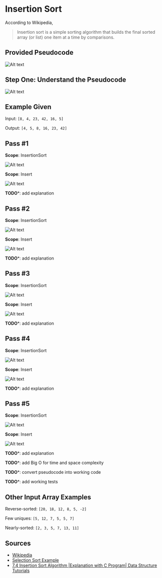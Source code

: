 # Insertion Sort


According to Wikipedia,
> Insertion sort is a simple sorting algorithm that builds the final sorted array (or list) one item at a time by comparisons.

## Provided Pseudocode


![Alt text](src/image-1.png)

## Step One: Understand the Pseudocode

![Alt text](src/image-5.png)

## Example Given

Input: `[8, 4, 23, 42, 16, 5]`

Output: `[4, 5, 8, 16, 23, 42]`

## Pass #1

**Scope**: InsertionSort

![Alt text](<Screenshot 2023-12-12 at 12.12.10 AM.png>)

**Scope**: Insert

![Alt text](<Screenshot 2023-12-12 at 12.19.27 AM.png>)

**TODO***: add explanation

## Pass #2

**Scope**: InsertionSort

![Alt text](<Screenshot 2023-12-12 at 12.27.39 AM.png>)

**Scope**: Insert

![Alt text](<Screenshot 2023-12-12 at 12.30.56 AM.png>)

**TODO***: add explanation

## Pass #3

**Scope**: InsertionSort

![Alt text](<Screenshot 2023-12-12 at 12.33.24 AM.png>)

**Scope**: Insert

![Alt text](<Screenshot 2023-12-12 at 12.35.42 AM.png>)

**TODO***: add explanation

## Pass #4

**Scope**: InsertionSort

![Alt text](src/image-7.png)

**Scope**: Insert

![Alt text](<Screenshot 2023-12-12 at 12.41.59 AM.png>)

**TODO***: add explanation

## Pass #5

**Scope**: InsertionSort

![Alt text](<Screenshot 2023-12-12 at 12.46.36 AM.png>)

**Scope**: Insert

![Alt text](<Screenshot 2023-12-12 at 12.46.36 AM-1.png>)

**TODO***: add explanation


**TODO***: add Big O for time and space complexity

**TODO***: convert pseudocode into working code

**TODO***: add working tests

## Other Input Array Examples

Reverse-sorted: `[20, 18, 12, 8, 5, -2]`

Few uniques: `[5, 12, 7, 5, 5, 7]`

Nearly-sorted: `[2, 3, 5, 7, 13, 11]`

## Sources

- [Wikipedia](https://en.wikipedia.org/wiki/Insertion_sort)
- [Selection Sort Example](https://codefellows.github.io/common_curriculum/data_structures_and_algorithms/Code_401/class-26/solutions/BLOG)
- [7.4 Insertion Sort Algorithm |Explanation with C Program| Data Structure Tutorials](https://www.youtube.com/watch?v=yCxV0kBpA6M&t=1370s)
